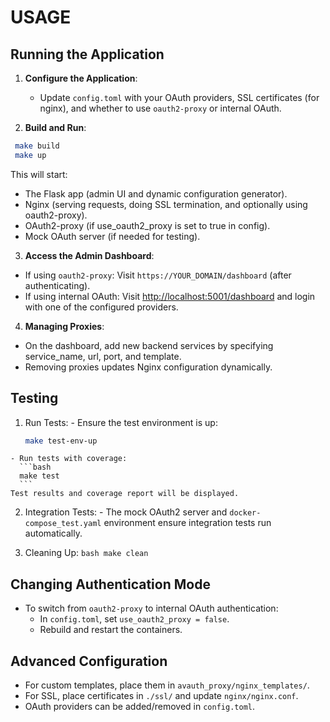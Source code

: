 # USAGE

## Running the Application

1. **Configure the Application**:
   - Update `config.toml` with your OAuth providers, SSL certificates (for nginx), and whether to use `oauth2-proxy` or internal OAuth.

2. **Build and Run**:
  ```bash
   make build
   make up
  ```
  This will start:

  - The Flask app (admin UI and dynamic configuration generator).
  - Nginx (serving requests, doing SSL termination, and optionally using oauth2-proxy).
  - OAuth2-proxy (if use_oauth2_proxy is set to true in config).
  - Mock OAuth server (if needed for testing).

3. **Access the Admin Dashboard**:
  - If using `oauth2-proxy`: Visit `https://YOUR_DOMAIN/dashboard` (after authenticating).
  - If using internal OAuth: Visit [http://localhost:5001/dashboard](http://localhost:5001/dashboard) and login with one of the configured providers.

4. **Managing Proxies**:
  - On the dashboard, add new backend services by specifying service_name, url, port, and template.
  - Removing proxies updates Nginx configuration dynamically.

## Testing

  1. Run Tests:
    - Ensure the test environment is up:
      ```bash
      make test-env-up
      ```
    - Run tests with coverage:
      ```bash
      make test
      ```
    Test results and coverage report will be displayed.

  2. Integration Tests:
    - The mock OAuth2 server and `docker-compose_test.yaml` environment ensure integration tests run automatically.

  3. Cleaning Up:
    ```bash
    make clean
    ```

## Changing Authentication Mode

  - To switch from `oauth2-proxy` to internal OAuth authentication:
    - In `config.toml`, set `use_oauth2_proxy = false`.
    - Rebuild and restart the containers.

## Advanced Configuration

  - For custom templates, place them in `avauth_proxy/nginx_templates/`.
  - For SSL, place certificates in `./ssl/` and update `nginx/nginx.conf`.
  - OAuth providers can be added/removed in `config.toml`.
